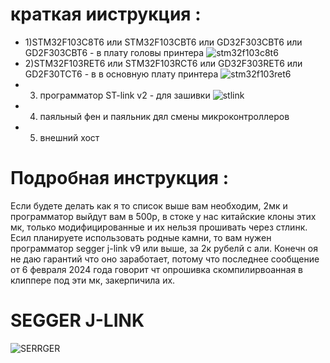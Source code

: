 # краткая ииструкция :
- 1)STM32F103C8T6 или STM32F103CBT6 или GD32F303CBT6 или GD2F303CBT6 - в плату головы принтера
![stm32f103c8t6](https://i.ibb.co/smsSHh8/2226401171.jpg)
- 2)STM32F103RET6 или STM32F103RCT6 или GD32F303RET6 или GD2F30TCT6 - в в основную плату принтера
![stm32f103ret6](https://i.ibb.co/M5bPX5s/Screenshot-3.png)
- 3) программатор ST-link v2 - для зашивки
![stlink](https://i.ibb.co/258R6c4/Screenshot-2.png)
- 4) паяльный фен и паяльник дял смены микроконтроллеров
- 5) внешний хост

# Подробная инструкция :
Если будете делать как я то список выше вам необходим, 2мк и программатор выйдут вам в 500р, в стоке у  нас китайские клоны этих мк, только модифицированные и их нельзя прошивать через стлинк.
Есил планируете использовать родные камни, то вам нужен программатор segger j-link v9 или выше, за 2к рубелй с али. Конечн оя не даю гарантий что оно заработает, потому что последнее сообщение от 6 февраля 2024 года говорит чт опрошивка скомпилирвоанная в клиппере под эти мк, закерпичила их.
# SEGGER J-LINK
![SERRGER](https://i.ibb.co/sg1GMSX/Screenshot-4.png)



